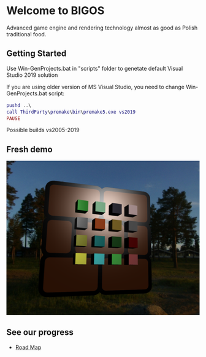 # Welcome to BIGOS
Advanced game engine and rendering technology almost as good as Polish traditional food.

## Getting Started
Use Win-GenProjects.bat in "scripts" folder to genetate default Visual Studio 2019 solution

If you are using older version of MS Visual Studio, you need to change Win-GenProjects.bat script:

```lua  
pushd ..\
call ThirdParty\premake\bin\premake5.exe vs2019
PAUSE
```
Possible builds vs2005-2019

## Fresh demo
<p align="center">
  <img src="https://github.com/3MGit/BIGOS/blob/main/Resources/Demos/MaterialDemo.png?raw=true" />
</p>

## See our progress
* [Road Map](https://trello.com/b/gB7Valt5/bigos-goals)
